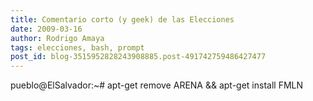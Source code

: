 ```yaml
---
title: Comentario corto (y geek) de las Elecciones
date: 2009-03-16
author: Rodrigo Amaya
tags: elecciones, bash, prompt
post_id: blog-3515952828243908885.post-491742759486427477
---
```


pueblo@ElSalvador:~# apt-get remove ARENA && apt-get install FMLN